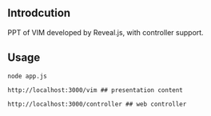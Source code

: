 ## Introdcution

PPT of VIM developed by Reveal.js, with controller support. 

## Usage
```
node app.js

http://localhost:3000/vim ## presentation content

http://localhost:3000/controller ## web controller
```

